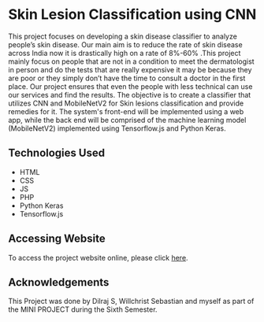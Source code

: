 # Skin Lesion Classification using CNN

This project focuses on developing a skin disease classifier to analyze people’s skin disease. Our main aim is to reduce the rate of skin disease across India now it is drastically high on a rate of 8%-60% .This project mainly focus on people that are not in a condition to meet the dermatologist in person and do the tests that are really expensive it may be because they are poor or they simply don’t have the time to consult a doctor in the first place. Our project ensures that even the people with less technical can use our services and find the results. The objective is to create a classifier that utilizes CNN and MobileNetV2 for Skin lesions classification and provide remedies for it. The system's front-end will be implemented using a web app, while the back end will be comprised of the machine learning model (MobileNetV2) implemented using Tensorflow.js and Python Keras.

## Technologies Used

- HTML
- CSS
- JS
- PHP
- Python Keras
- Tensorflow.js

## Accessing Website

To access the project website online, please click [here](http://fayezminiproject.atwebpages.com/login.php).

## Acknowledgements

This Project was done by Dilraj S, Willchrist Sebastian and myself as part of the MINI PROJECT during the Sixth Semester.
